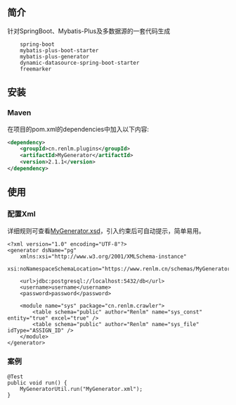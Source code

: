 ## 简介
针对SpringBoot、Mybatis-Plus及多数据源的一套代码生成
```
	spring-boot
	mybatis-plus-boot-starter
	mybatis-plus-generator
	dynamic-datasource-spring-boot-starter
	freemarker
```

## 安装
### Maven
在项目的pom.xml的dependencies中加入以下内容:

```xml
<dependency>
    <groupId>cn.renlm.plugins</groupId>
    <artifactId>MyGenerator</artifactId>
    <version>2.1.1</version>
</dependency>
```

## 使用
### 配置Xml
详细规则可查看[MyGenerator.xsd](https://www.renlm.cn/schemas/MyGenerator.xsd)，引入约束后可自动提示，简单易用。

```
<?xml version="1.0" encoding="UTF-8"?>
<generator dsName="pg"
	xmlns:xsi="http://www.w3.org/2001/XMLSchema-instance"
	xsi:noNamespaceSchemaLocation="https://www.renlm.cn/schemas/MyGenerator.xsd">

	<url>jdbc:postgresql://localhost:5432/db</url>
	<username>username</username>
	<password>password</password>

	<module name="sys" package="cn.renlm.crawler">
		<table schema="public" author="Renlm" name="sys_const" entity="true" excel="true" />
		<table schema="public" author="Renlm" name="sys_file" idType="ASSIGN_ID" />
	</module>
</generator>
```

### 案例

```
@Test
public void run() {
	MyGeneratorUtil.run("MyGenerator.xml");
}
```
